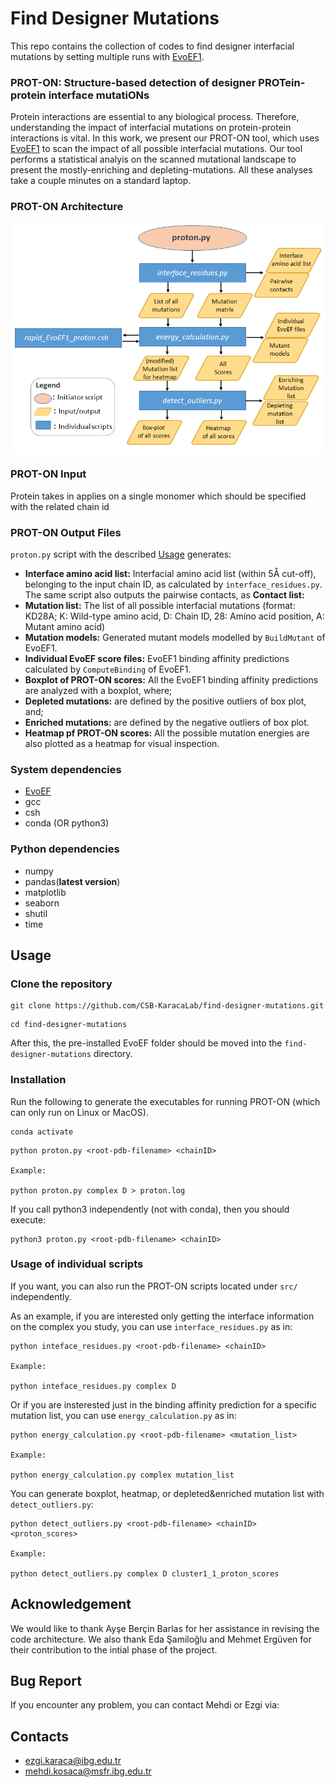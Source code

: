 # Find Designer Mutations
This repo contains the collection of codes to find designer interfacial mutations by setting multiple runs with [EvoEF1](https://github.com/tommyhuangthu/EvoEF). 
### PROT-ON: Structure-based detection of designer PROTein-protein interface mutatiONs
  Protein interactions are essential to any biological process. Therefore, understanding the impact of interfacial mutations on protein-protein interactions is vital. In this work, we present our PROT-ON tool, which uses [EvoEF1](https://github.com/tommyhuangthu/EvoEF) to scan the impact of all possible interfacial mutations. Our tool  performs a statistical analyis on the scanned mutational landscape to present the mostly-enriching and depleting-mutations. All these analyses take a couple minutes on a standard laptop.
### PROT-ON Architecture
<p align="center">
<img align="center" src="proton_code_architecture.png" alt="proton_code_architecture" width="500" />
</p>

### PROT-ON Input
Protein takes in  applies on a single monomer which should be specified with the related chain id
### PROT-ON Output Files
`proton.py` script with the described [Usage](https://github.com/CSB-KaracaLab/find-designer-mutations/tree/main#usage) generates: 
  * **Interface amino acid list:** Interfacial amino acid list (within 5Å cut-off), belonging to the input chain ID, as calculated by `interface_residues.py`. The same script also outputs the pairwise contacts, as **Contact list:**
  * **Mutation list:** The list of all possible interfacial mutations (format: KD28A; K: Wild-type amino acid, D: Chain ID, 28: Amino acid position, A: Mutant amino acid)
  * **Mutation models:** Generated mutant models modelled by `BuildMutant` of EvoEF1.
  * **Individual EvoEF score files:** EvoEF1 binding affinity predictions calculated by `ComputeBinding` of EvoEF1.
  * **Boxplot of PROT-ON scores:** All the EvoEF1 binding affinity predictions are analyzed with a boxplot, where;
  * **Depleted mutations:** are defined by the positive outliers of box plot, and;
  * **Enriched mutations:** are defined by the negative outliers of box plot. 
  * **Heatmap pf PROT-ON scores:** All the possible mutation energies are also plotted as a heatmap for visual inspection.
### System dependencies
* [EvoEF](https://github.com/tommyhuangthu/EvoEF)
* gcc
* csh
* conda (OR python3)
### Python dependencies
* numpy
* pandas(**latest version**)
* matplotlib
* seaborn
* shutil
* time
## Usage
### Clone the repository
```
git clone https://github.com/CSB-KaracaLab/find-designer-mutations.git
```
```
cd find-designer-mutations
```
After this, the pre-installed EvoEF folder should be moved into the `find-designer-mutations` directory.
### Installation
Run the following to generate the executables for running PROT-ON (which can only run on Linux or MacOS).
```
conda activate
```
```
python proton.py <root-pdb-filename> <chainID> 

Example:

python proton.py complex D > proton.log
```
If you call python3 independently (not with conda), then you should execute:
``` 
python3 proton.py <root-pdb-filename> <chainID>
```
### Usage of individual scripts
If you want, you can also run the PROT-ON scripts located under `src/` independently. 

As an example, if you are interested only getting the interface information on the complex you study, you can use `interface_residues.py` as in:
```
python inteface_residues.py <root-pdb-filename> <chainID> 

Example:

python inteface_residues.py complex D
```
Or if you are insterested just in the binding affinity prediction for a specific mutation list, you can use `energy_calculation.py` as in:
```
python energy_calculation.py <root-pdb-filename> <mutation_list> 

Example:

python energy_calculation.py complex mutation_list
```
You can generate boxplot, heatmap, or depleted&enriched mutation list with `detect_outliers.py`:
```
python detect_outliers.py <root-pdb-filename> <chainID> <proton_scores>

Example:

python detect_outliers.py complex D cluster1_1_proton_scores
```
## Acknowledgement
We would like to thank Ayşe Berçin Barlas for her assistance in revising the code architecture. We also thank Eda Şamiloğlu and Mehmet Ergüven for their contribution to the intial phase of the project.
## Bug Report
If you encounter any problem, you can contact Mehdi or Ezgi via:
## Contacts
* ezgi.karaca@ibg.edu.tr
* mehdi.kosaca@msfr.ibg.edu.tr
